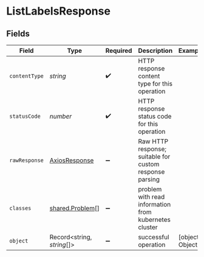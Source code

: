 # ListLabelsResponse


## Fields

| Field                                                   | Type                                                    | Required                                                | Description                                             | Example                                                 |
| ------------------------------------------------------- | ------------------------------------------------------- | ------------------------------------------------------- | ------------------------------------------------------- | ------------------------------------------------------- |
| `contentType`                                           | *string*                                                | :heavy_check_mark:                                      | HTTP response content type for this operation           |                                                         |
| `statusCode`                                            | *number*                                                | :heavy_check_mark:                                      | HTTP response status code for this operation            |                                                         |
| `rawResponse`                                           | [AxiosResponse](https://axios-http.com/docs/res_schema) | :heavy_minus_sign:                                      | Raw HTTP response; suitable for custom response parsing |                                                         |
| `classes`                                               | [shared.Problem](../../models/shared/problem.md)[]      | :heavy_minus_sign:                                      | problem with read information from kubernetes cluster   |                                                         |
| `object`                                                | Record<string, *string*[]>                              | :heavy_minus_sign:                                      | successful operation                                    | [object Object]                                         |
